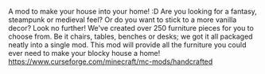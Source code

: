 A mod to make your house into your home! :D Are you looking for a fantasy, steampunk or medieval feel? Or do you want to stick to a more vanilla decor? Look no further! We've created over 250 furniture pieces for you to choose from. Be it chairs, tables, benches or desks; we got it all packaged neatly into a single mod. This mod will provide all the furniture you could ever need to make your blocky house a home!
https://www.curseforge.com/minecraft/mc-mods/handcrafted